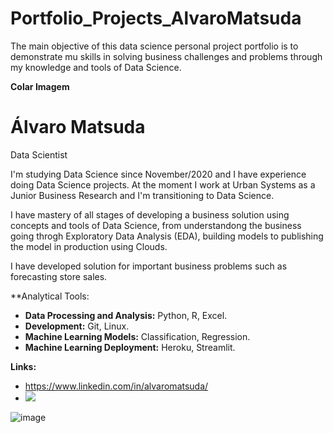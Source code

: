 # Portfolio_Projects_AlvaroMatsuda

The main objective of this data science personal project portfolio is to demonstrate mu skills in solving business challenges and problems through my knowledge and tools of Data Science.

**Colar Imagem**

# Álvaro Matsuda
Data Scientist

I'm studying Data Science since November/2020 and I have experience doing Data Science projects. At the moment I work at Urban Systems as a Junior Business Research and I'm transitioning to Data Science.

I have mastery of all stages of developing a business solution using concepts and tools of Data Science, from understandong the business going throgh Exploratory Data Analysis (EDA), building models to publishing the model in production using Clouds.

I have developed solution for important business problems such as forecasting store sales.

**Analytical Tools:

- **Data Processing and Analysis:** Python, R, Excel.
- **Development:** Git, Linux.
- **Machine Learning Models:** Classification, Regression.
- **Machine Learning Deployment:** Heroku, Streamlit.

**Links:**
- https://www.linkedin.com/in/alvaromatsuda/
- <img src="{https://img.shields.io/badge/Gmail-D14836?style=for-the-badge&logo=gmail&logoColor=white}" />
![image]({https://img.shields.io/badge/Gmail-D14836?style=for-the-badge&logo=gmail&logoColor=white})
